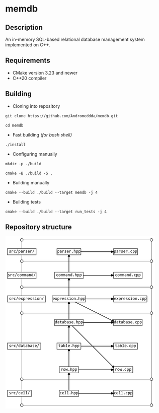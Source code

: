 # memdb

## Description
An in-memory SQL-based relational database management system implemented on C++.

## Requirements

* CMake version 3.23 and newer
* C++20 compiler

## Building

* Cloning into repository
```
git clone https://github.com/Andromeddda/memdb.git
```
```
cd memdb
```

* Fast building _(for bash shell)_
```
./install
```

* Configuring manually
```
mkdir -p ./build
```
```
cmake -B ./build -S .
```

* Building manually
```
cmake --build ./build --target memdb -j 4
```

* Building tests
```
cmake --build ./build --target run_tests -j 4
```

## Repository structure

![alt text](./graph.png)
